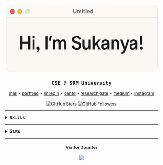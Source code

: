 <!-- Banner -->
<p align="center">
  <img src="https://github.com/Sukanyasingh3/Sukanyasingh3/blob/main/Assets/Banner%20(1).png" width="550" />
</p>

<!-- Title -->
<div align="center">
  <h3><samp>CSE @ SRM University</samp></h3>
</div>

<!-- Social Links -->
<div align="center">
  <a href="mailto:sukanyasingh303@gmail.com">mail</a> ⋆
  <a href="https://sukanya.vercel.app/">portfolio</a> ⋆
  <a href="https://www.linkedin.com/in/sukanyasingh3/">linkedin</a> ⋆
  <a href="https://bento.me/sukanyasingh">bento</a> ⋆
  <a href="https://www.researchgate.net/profile/Sukanya-Singh-5?ev=hdr_xprf">research gate</a> ⋆
  <a href="https://medium.com/@sukanyasingh303">medium</a> ⋆
  <a href="https://www.instagram.com/_sukanyasingh_/">instagram</a>
</div>

<br>

<!-- GitHub Stats Badges -->
<div align="center"> 
  <a href="https://github-readme-stats.vercel.app/api?username=Sukanyasingh3&hide_title=false&hide_border=true&show_icons=true&include_all_commits=true&line_height=20&bg_color=0,EC6C6C,FFD479,FFFC79,73FA79&theme=graywhite&locale=cn">
    <img src="https://img.shields.io/github/stars/Sukanyasingh3?color=fefb7b&logo=Undertale" alt="GitHub Stars" />
  </a>
  <a href="https://github.com/Sukanyasingh3?tab=followers">
    <img src="https://img.shields.io/github/followers/Sukanyasingh3?color=27da6b&logo=Handshake" alt="GitHub Followers" />
  </a>
</div>

---

<!-- Skills Section -->
<samp>
  <details>
    <summary><b>Skills</b></summary>
    <br><br>
    <div align="left">  
      <a href="https://www.cprogramming.com/" target="_blank">
        <img src="https://profilinator.rishav.dev/skills-assets/c-original.svg" alt="C" height="50" />
      </a>  
      <a href="https://www.cplusplus.com/" target="_blank">
        <img src="https://profilinator.rishav.dev/skills-assets/cplusplus-original.svg" alt="C++" height="50" />
      </a>  
      <a href="https://www.python.org/" target="_blank">
        <img src="https://profilinator.rishav.dev/skills-assets/python-original.svg" alt="Python" height="50" />
      </a>  
      <a href="https://www.tensorflow.org/" target="_blank">
        <img src="https://profilinator.rishav.dev/skills-assets/tensorflow-icon.svg" alt="TensorFlow" height="50" />
      </a>  
      <a href="https://keras.io/" target="_blank">
        <img src="https://profilinator.rishav.dev/skills-assets/keras.png" alt="Keras" height="50" />
      </a>  
      <a href="https://opencv.org/" target="_blank">
        <img src="https://profilinator.rishav.dev/skills-assets/opencv-icon.svg" alt="OpenCV" height="50" />
      </a>  
      <a href="https://numpy.org/" target="_blank">
        <img src="https://github.com/devicons/devicon/raw/master/icons/numpy/numpy-original.svg" alt="NumPy" height="50" />
      </a> 
      <a href="https://pytorch.org/" target="_blank">
        <img src="https://profilinator.rishav.dev/skills-assets/pytorch-icon.svg" alt="PyTorch" height="50" />
      </a>  
      <a href="https://www.java.com/" target="_blank">
        <img src="https://profilinator.rishav.dev/skills-assets/java-original-wordmark.svg" alt="Java" height="50" />
      </a>
      <a href="https://www.figma.com/" target="_blank">
        <img src="https://profilinator.rishav.dev/skills-assets/figma-icon.svg" alt="Figma" height="50" />
      </a>  
      <a href="https://en.wikipedia.org/wiki/HTML5" target="_blank">
        <img src="https://profilinator.rishav.dev/skills-assets/html5-original-wordmark.svg" alt="HTML5" height="50" />
      </a>  
      <a href="https://www.w3schools.com/css/" target="_blank">
        <img src="https://profilinator.rishav.dev/skills-assets/css3-original-wordmark.svg" alt="CSS3" height="50" />
      </a>  
      <a href="https://www.javascript.com/" target="_blank">
        <img src="https://profilinator.rishav.dev/skills-assets/javascript-original.svg" alt="JavaScript" height="50" />
      </a>  
      <a href="https://pandas.pydata.org/" target="_blank" rel="noreferrer">
        <img src="https://raw.githubusercontent.com/devicons/devicon/2ae2a900d2f041da66e950e4d48052658d850630/icons/pandas/pandas-original.svg" alt="Pandas" height="50" />
      </a> 
      <a href="https://scikit-learn.org/" target="_blank" rel="noreferrer">
        <img src="https://upload.wikimedia.org/wikipedia/commons/0/05/Scikit_learn_logo_small.svg" alt="Scikit-learn" height="50" />
      </a> 
      <a href="https://seaborn.pydata.org/" target="_blank" rel="noreferrer">
        <img src="https://seaborn.pydata.org/_images/logo-mark-lightbg.svg" alt="Seaborn" height="50" />
      </a>
    </div> 
  </details>
</samp>

---
<!-- GitHub Stats Section -->
<details>
  <summary><b>Stats</b></summary>

  <!-- Snake animation -->
  <img src="https://github.com/Sukanyasingh3/Sukanyasingh3/blob/main/Assets/snake.svg" alt="Snake animation" /><br/>

  <!-- GitHub Streak & Stats -->
  <img align="left" src="https://github-readme-streak-stats.herokuapp.com/?user=Sukanyasingh3&theme=dark&hide_border=false" height="160px" />
  <img align="left" src="https://github-readme-stats-git-masterrstaax-rickstaa.vercel.app/api?username=Sukanyasingh3&show_icons=true&theme=dark" height="160px" />

  <br><br><br><br><br>

  <!-- GitHub Profile Summary -->
  <img align="center" src="https://github-profile-summary-cards.vercel.app/api/cards/profile-details?username=Sukanyasingh3&theme=2077" height="300px" />

</details>
  </details>
</samp>

---

<!-- Visitor Counter -->
<h4 align="center">Visitor Counter </h4>
  <p align="center"> 
  <img src="https://profile-counter.glitch.me/Sukanyasingh3/count.svg"/> 
<div align="center"> 
</samp>
